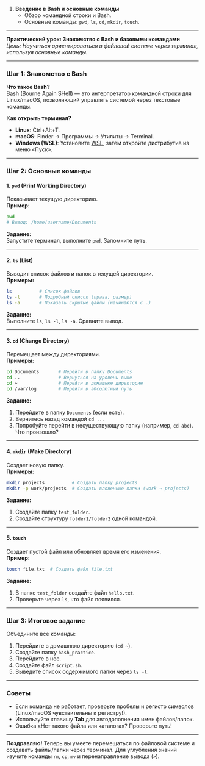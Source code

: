 1. **Введение в Bash и основные команды**
   - Обзор командной строки и Bash.
   - Основные команды: `pwd`, `ls`, `cd`, `mkdir`, `touch`.

---

**Практический урок: Знакомство с Bash и базовыми командами**  
*Цель: Научиться ориентироваться в файловой системе через терминал, используя основные команды.*

---

### **Шаг 1: Знакомство с Bash**
**Что такое Bash?**  
Bash (Bourne Again SHell) — это интерпретатор командной строки для Linux/macOS, позволяющий управлять системой через текстовые команды.

**Как открыть терминал?**  
- **Linux**: Ctrl+Alt+T.  
- **macOS**: Finder → Программы → Утилиты → Terminal.  
- **Windows (WSL)**: Установите [WSL](https://learn.microsoft.com/ru-ru/windows/wsl/install), затем откройте дистрибутив из меню «Пуск».

---

### **Шаг 2: Основные команды**

#### **1. `pwd` (Print Working Directory)**  
Показывает текущую директорию.  
**Пример:**  
```bash
pwd
# Вывод: /home/username/Documents
```

**Задание:**  
Запустите терминал, выполните `pwd`. Запомните путь.

---

#### **2. `ls` (List)**  
Выводит список файлов и папок в текущей директории.  
**Примеры:**  
```bash
ls          # Список файлов
ls -l       # Подробный список (права, размер)
ls -a       # Показать скрытые файлы (начинаются с .)
```

**Задание:**  
Выполните `ls`, `ls -l`, `ls -a`. Сравните вывод.

---

#### **3. `cd` (Change Directory)**  
Перемещает между директориями.  
**Примеры:**  
```bash
cd Documents       # Перейти в папку Documents
cd ..              # Вернуться на уровень выше
cd ~               # Перейти в домашнюю директорию
cd /var/log        # Перейти в абсолютный путь
```

**Задание:**  
1. Перейдите в папку `Documents` (если есть).  
2. Вернитесь назад командой `cd ..`.  
3. Попробуйте перейти в несуществующую папку (например, `cd abc`). Что произошло?

---

#### **4. `mkdir` (Make Directory)**  
Создает новую папку.  
**Примеры:**  
```bash
mkdir projects          # Создать папку projects
mkdir -p work/projects  # Создать вложенные папки (work → projects)
```

**Задание:**  
1. Создайте папку `test_folder`.  
2. Создайте структуру `folder1/folder2` одной командой.

---

#### **5. `touch`**  
Создает пустой файл или обновляет время его изменения.  
**Пример:**  
```bash
touch file.txt  # Создать файл file.txt
```

**Задание:**  
1. В папке `test_folder` создайте файл `hello.txt`.  
2. Проверьте через `ls`, что файл появился.

---

### **Шаг 3: Итоговое задание**  
Объедините все команды:  
1. Перейдите в домашнюю директорию (`cd ~`).  
2. Создайте папку `bash_practice`.  
3. Перейдите в нее.  
4. Создайте файл `script.sh`.  
5. Выведите список содержимого папки через `ls -l`.

---

### **Советы**  
- Если команда не работает, проверьте пробелы и регистр символов (Linux/macOS чувствительны к регистру!).  
- Используйте клавишу **Tab** для автодополнения имен файлов/папок.  
- Ошибка «Нет такого файла или каталога»? Проверьте путь!

---

**Поздравляю!** Теперь вы умеете перемещаться по файловой системе и создавать файлы/папки через терминал. Для углубления знаний изучите команды `rm`, `cp`, `mv` и перенаправление вывода (`>`).
